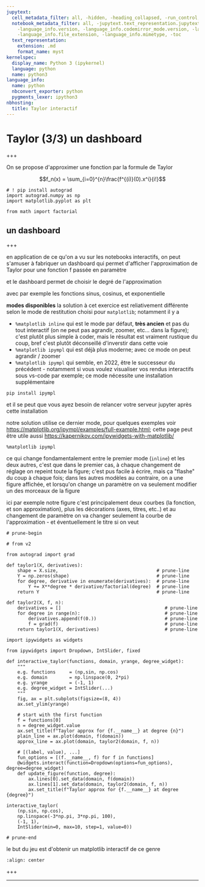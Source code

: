 ```yaml
---
jupytext:
  cell_metadata_filter: all, -hidden, -heading_collapsed, -run_control, -trusted
  notebook_metadata_filter: all, -jupytext.text_representation.jupytext_version, -jupytext.text_representation.format_version,
    -language_info.version, -language_info.codemirror_mode.version, -language_info.codemirror_mode,
    -language_info.file_extension, -language_info.mimetype, -toc
  text_representation:
    extension: .md
    format_name: myst
kernelspec:
  display_name: Python 3 (ipykernel)
  language: python
  name: python3
language_info:
  name: python
  nbconvert_exporter: python
  pygments_lexer: ipython3
nbhosting:
  title: Taylor interactif
---
```


# Taylor (3/3) un dashboard

+++

On se propose d'approximer une fonction par la formule de Taylor

$$f_n(x) = \sum_{i=0}^{n}\frac{f^{(i)}(0).x^i}{i!}$$

```{code-cell} ipython3
# ! pip install autograd
import autograd.numpy as np
import matplotlib.pyplot as plt

from math import factorial
```

## un dashboard

+++

en application de ce qu'on a vu sur les notebooks interactifs, on peut s'amuser à fabriquer un dashboard qui permet d'afficher l'approximation de Taylor pour une fonction f passée en paramètre

et le dashboard permet de choisir le degré de l'approximation

avec par exemple les fonctions sinus, cosinus, et exponentielle

**modes disponibles**
la solution à cet exercice est reliativement différente selon le mode de restitution choisi pour `matplotlib`; notamment il y a 
* `%matplotlib inline` qui est le mode par défaut, **très ancien** et pas du tout interactif (on ne peut pas agrandir, zoomer, etc... dans la figure); c'est plutôt plus simple à coder, mais le résultat est vraiment rustique du coup, bref c'est plutôt déconseillé d'inverstir dans cette voie
* `%matplotlib ipympl` qui est déjà plus moderne; avec ce mode on peut agrandir / zoomer
* `%matplotlib ipympl` qui semble, en 2022, être le successeur du précédent - notamment si vous voulez visualiser vos rendus interactifs sous vs-code par exemple; ce mode nécessite une installation supplémentaire
```shell
pip install ipympl
```
et il se peut que vous ayez besoin de relancer votre serveur jupyter après cette installation  

notre solution utilise ce dernier mode, pour quelques exemples voir <https://matplotlib.org/ipympl/examples/full-example.html>; cette page peut être utile aussi <https://kapernikov.com/ipywidgets-with-matplotlib/>

```{code-cell} ipython3
%matplotlib ipympl
```

ce qui change fondamentalement entre le premier mode (`inline`) et les deux autres, c'est que dans le premier cas, à chaque changement de réglage on repeint toute la figure; c'est pus facile à écrire, mais ça "flashe" du coup à chaque fois; dans les autres modèles au contraire, on a une figure affichée, et lorsqu'on change un paramètre on va seulement modifier un des morceaux de la figure

ici par exemple notre figure c'est principalement deux courbes (la fonction, et son approximation), plus les décorations (axes, titres, etc..) et au changement de paramètre on va changer seulement la courbe de l'approximation - et éventuellement le titre si on veut

```{code-cell} ipython3
# prune-begin
```

```{code-cell} ipython3
# from v2

from autograd import grad

def taylor1(X, derivatives):
    shape = X.size,                                    # prune-line
    Y = np.zeros(shape)                                # prune-line
    for degree, derivative in enumerate(derivatives):  # prune-line
        Y += X**degree * derivative/factorial(degree)  # prune-line
    return Y                                           # prune-line

def taylor2(X, f, n):
    derivatives = []                                      # prune-line
    for degree in range(n):                               # prune-line
        derivatives.append(f(0.))                         # prune-line
        f = grad(f)                                       # prune-line
    return taylor1(X, derivatives)                        # prune-line
```

```{code-cell} ipython3
import ipywidgets as widgets

from ipywidgets import Dropdown, IntSlider, fixed

def interactive_taylor(functions, domain, yrange, degree_widget):
    """
    e.g. functions     = (np,sin, np.cos)
    e.g. domain        = np.linspace(0, 2*pi)
    e.g. yrange        = (-1, 1)
    e.g. degree_widget = IntSlider(...)
    """
    fig, ax = plt.subplots(figsize=(8, 4))
    ax.set_ylim(yrange)

    # start with the first function
    f = functions[0]
    n = degree_widget.value
    ax.set_title(f"Taylor approx for {f.__name__} at degree {n}")
    plain_line = ax.plot(domain, f(domain))
    approx_line = ax.plot(domain, taylor2(domain, f, n))

    # [(label, value), ...]
    fun_options = [(f.__name__, f) for f in functions]
    @widgets.interact(function=Dropdown(options=fun_options), degree=degree_widget)
    def update_figure(function, degree):
        ax.lines[0].set_data(domain, f(domain))
        ax.lines[1].set_data(domain, taylor2(domain, f, n))
        ax.set_title(f"Taylor approx for {f.__name__} at degree {degree}")

interactive_taylor(
    (np.sin, np.cos),
    np.linspace(-3*np.pi, 3*np.pi, 100),
    (-1, 1),
    IntSlider(min=0, max=10, step=1, value=0))
```

```{code-cell} ipython3
# prune-end
```

le but du jeu est d'obtenir un matplotlib interactif de ce genre

```{image} taylor-3-example.png
:align: center
```

+++

***
